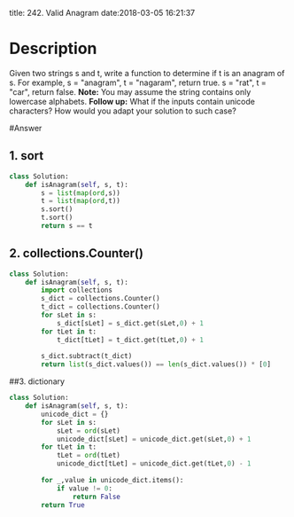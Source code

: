 title: 242. Valid Anagram
date:2018-03-05 16:21:37

# Description
Given two strings s and t, write a function to determine if t is an anagram of s.
For example,
s = "anagram", t = "nagaram", return true.
s = "rat", t = "car", return false.
**Note:**
You may assume the string contains only lowercase alphabets.
**Follow up:**
What if the inputs contain unicode characters? How would you adapt your solution to such case?

#Answer
## 1. sort
```python
class Solution:
    def isAnagram(self, s, t):
        s = list(map(ord,s))
        t = list(map(ord,t))
        s.sort()
        t.sort()
        return s == t
```

## 2. collections.Counter()
```python
class Solution:
    def isAnagram(self, s, t):
        import collections
        s_dict = collections.Counter()
        t_dict = collections.Counter()
        for sLet in s:
            s_dict[sLet] = s_dict.get(sLet,0) + 1
        for tLet in t:
            t_dict[tLet] = t_dict.get(tLet,0) + 1
            
        s_dict.subtract(t_dict)
        return list(s_dict.values()) == len(s_dict.values()) * [0]
```

##3. dictionary        
```python
class Solution:
    def isAnagram(self, s, t):
        unicode_dict = {}
        for sLet in s:
            sLet = ord(sLet)
            unicode_dict[sLet] = unicode_dict.get(sLet,0) + 1
        for tLet in t:
            tLet = ord(tLet)
            unicode_dict[tLet] = unicode_dict.get(tLet,0) - 1
            
        for _,value in unicode_dict.items():
            if value != 0:
                return False
        return True
```